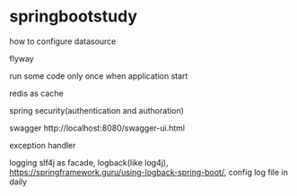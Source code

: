 # springbootstudy
how to configure datasource

flyway

run some code only once when application start

redis as cache

spring security(authentication and authoration)


swagger http://localhost:8080/swagger-ui.html

exception handler

logging slf4j as facade, logback(like log4j),
https://springframework.guru/using-logback-spring-boot/, 
config log file in daily 







